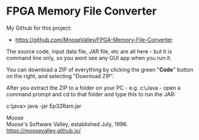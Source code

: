 # FPGA Memory File Converter

My Github for this project:
* https://github.com/MooseValley/FPGA-Memory-File-Converter

The source code, input data file, JAR file, etc are all here - but it is command line only, so you wont see any GUI app when you run it.

You can download a ZIP of everything by clicking the green "**Code**" button on the right, and selecting "Download ZIP".

After you extract the ZIP to a folder on your PC - e.g. c:\Java - open a command prompt and cd to that folder and type this to run the JAR:

c:\java>  java -jar Ep32Ram.jar

Moose
<br>Moose's Software Valley, established July, 1996.
<br>https://moosevalley.github.io/
